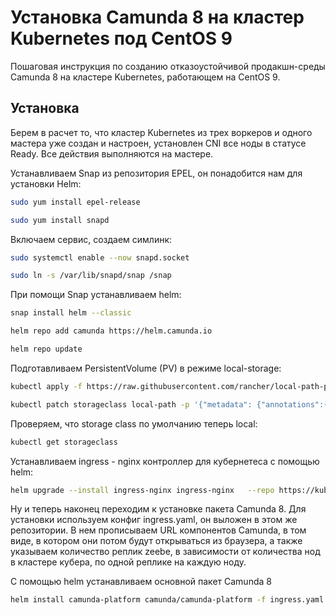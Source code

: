 
# Установка Camunda 8 на кластер Kubernetes под CentOS 9

Пошаговая инструкция по созданию отказоустойчивой продакшн-среды Camunda 8 на кластере Kubernetes, работающем на CentOS 9.

## Установка
Берем в расчет то, что кластер Kubernetes из трех воркеров и одного мастера уже создан и настроен, установлен CNI все ноды в статусе Ready. Все действия выполняются на мастере.

Устанавливаем Snap из репозитория EPEL, он понадобится нам для установки Helm:

```bash
sudo yum install epel-release
```
```bash
sudo yum install snapd
```
Включаем сервис, создаем симлинк:
```bash
sudo systemctl enable --now snapd.socket
```
```bash
sudo ln -s /var/lib/snapd/snap /snap
````

При помощи Snap устанавливаем helm:
```bash
snap install helm --classic
````
```bash
helm repo add camunda https://helm.camunda.io
````
```bash
helm repo update
````

Подготавливаем PersistentVolume (PV) в режиме local-storage:
```bash
kubectl apply -f https://raw.githubusercontent.com/rancher/local-path-provisioner/master/deploy/local-path-storage.yaml
````
```bash
kubectl patch storageclass local-path -p '{"metadata": {"annotations":{"storageclass.kubernetes.io/is-default-class":"true"}}}'
```
Проверяем, что storage class по умолчанию теперь local:
```bash
kubectl get storageclass
````

Устанавливаем ingress - nginx контроллер для кубернетеса c помощью helm:
```bash
helm upgrade --install ingress-nginx ingress-nginx   --repo https://kubernetes.github.io/ingress-nginx   --namespace default
````

Ну и теперь наконец переходим к установке пакета Camunda 8. Для установки используем конфиг ingress.yaml, он выложен в этом же репозитории. В нем прописываем URL компонентов Camunda, в том виде, в котором они потом будут открываться из браузера, а также указываем количество реплик zeebe, в зависимости от количества нод в кластере кубера, по одной реплике на каждую ноду.

С помощью helm устанавливаем основной пакет Camunda 8
```bash
helm install camunda-platform camunda/camunda-platform -f ingress.yaml
````







